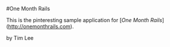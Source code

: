 #One Month Rails

This is the pinteresting sample application for [*One Month Rails*] (http://onemonthrails.com).

by Tim Lee